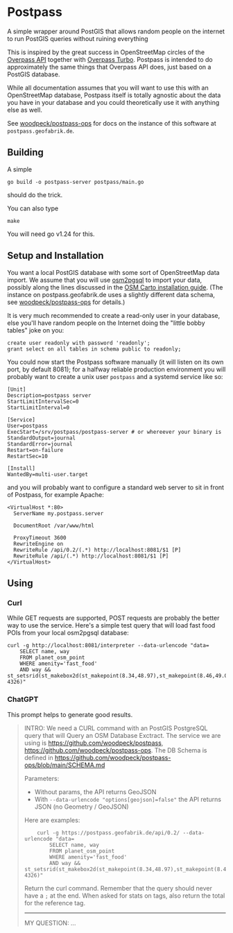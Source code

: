 # Postpass

A simple wrapper around PostGIS that allows random people on the
internet to run PostGIS queries without ruining everything

This is inspired by the great success in OpenStreetMap circles of the 
[Overpass API](https://github.com/drolbr/Overpass-API) together with 
[Overpass Turbo](https://github.com/tyrasd/overpass-turbo). 
Postpass is intended to do approximately the same things that Overpass API
does, just based on a PostGIS database.

While all documentation assumes that you will want to use this with 
an OpenStreetMap database, Postpass itself is totally agnostic about 
the data you have in your database and you could theoretically use it
with anything else as well.

See [woodpeck/postpass-ops](https://github.com/woodpeck/postpass-ops) for 
docs on the instance of this software at `postpass.geofabrik.de`.

## Building

A simple

    go build -o postpass-server postpass/main.go

should do the trick.

You can also type

    make

You will need go v1.24 for this. 

## Setup and Installation

You want a local PostGIS database with some sort of OpenStreetMap 
data import. We assume that you will use 
[osm2pgsql](https://github.com/osm2pgsql-dev/osm2pgsql) to import your
data, possibly along the lines discussed in the [OSM Carto installation guide](https://github.com/gravitystorm/openstreetmap-carto/blob/master/INSTALL.md). (The instance on postpass.geofabrik.de uses a slightly different data schema, see [woodpeck/postpass-ops](https://github.com/woodpeck/postpass-ops) for details.)

It is very much recommended to create a read-only user in your database,
else you'll have random people on the Internet doing the "little bobby tables"
joke on you:

    create user readonly with password 'readonly';
    grant select on all tables in schema public to readonly;

You could now start the Postpass software manually (it will listen on
its own port, by default 8081); for a halfway reliable production environment
you will probably want to create a unix user `postpass` and a systemd service like so:

    [Unit]
    Description=postpass server
    StartLimitIntervalSec=0
    StartLimitInterval=0

    [Service]
    User=postpass
    ExecStart=/srv/postpass/postpass-server # or whereever your binary is
    StandardOutput=journal
    StandardError=journal
    Restart=on-failure
    RestartSec=10

    [Install]
    WantedBy=multi-user.target

and you will probably want to configure a standard web server to sit
in front of Postpass, for example Apache:

    <VirtualHost *:80>
      ServerName my.postpass.server

      DocumentRoot /var/www/html

      ProxyTimeout 3600
      RewriteEngine on
      RewriteRule /api/0.2/(.*) http://localhost:8081/$1 [P]
      RewriteRule /api/(.*) http://localhost:8081/$1 [P]
    </VirtualHost>

## Using

### Curl

While GET requests are supported, POST requests are probably the better way 
to use the service. Here's a simple test query that will load fast food POIs
from your local osm2pgsql database:

    curl -g http://localhost:8081/interpreter --data-urlencode "data=
        SELECT name, way 
        FROM planet_osm_point
        WHERE amenity='fast_food' 
        AND way && st_setsrid(st_makebox2d(st_makepoint(8.34,48.97),st_makepoint(8.46,49.03)), 4326)"

### ChatGPT

This prompt helps to generate good results.

> INTRO:
> We need a CURL command with an PostGIS PostgreSQL query that will Query an OSM Database Exctract.
> The service we are using is https://github.com/woodpeck/postpass, https://github.com/woodpeck/postpass-ops.
> The DB Schema is defined in https://github.com/woodpeck/postpass-ops/blob/main/SCHEMA.md
> 
> Parameters:
> - Without params, the API returns GeoJSON
> - With `--data-urlencode "options[geojson]=false"` the API returns JSON (no Geometry / GeoJSON)
> 
> Here are examples:
> ```
>     curl -g https://postpass.geofabrik.de/api/0.2/ --data-urlencode "data=
>         SELECT name, way 
>         FROM planet_osm_point
>         WHERE amenity='fast_food' 
>         AND way && st_setsrid(st_makebox2d(st_makepoint(8.34,48.97),st_makepoint(8.46,49.03)), 4326)"
> ```
> 
> Return the curl command. Remember that the query should never have a `;` at the end.
> When asked for stats on tags, also return the total for the reference tag.
>
> ---
> MY QUESTION:
> …
